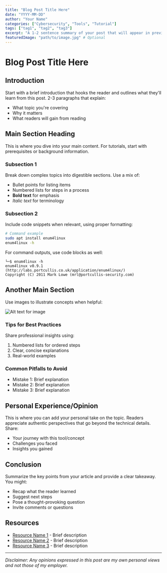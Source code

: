 ```yaml
---
title: "Blog Post Title Here"
date: "YYYY-MM-DD"
author: "Your Name"
categories: ["Cybersecurity", "Tools", "Tutorial"]
tags: ["tag1", "tag2", "tag3"]
excerpt: "A 1-2 sentence summary of your post that will appear in previews."
featuredImage: "path/to/image.jpg" # Optional
---
```


# Blog Post Title Here

## Introduction

Start with a brief introduction that hooks the reader and outlines what they'll learn from this post. 2-3 paragraphs that explain:

- What topic you're covering
- Why it matters
- What readers will gain from reading

## Main Section Heading

This is where you dive into your main content. For tutorials, start with prerequisites or background information.

### Subsection 1

Break down complex topics into digestible sections. Use a mix of:

- Bullet points for listing items
- Numbered lists for steps in a process
- **Bold text** for emphasis
- *Italic text* for terminology

### Subsection 2

Include code snippets when relevant, using proper formatting:

```bash
# Command example
sudo apt install enum4linux
enum4linux -h
```

For command outputs, use code blocks as well:

```
└─$ enum4linux -h                                 
enum4linux v0.9.1 (http://labs.portcullis.co.uk/application/enum4linux/)
Copyright (C) 2011 Mark Lowe (mrl@portcullis-security.com)
```

## Another Main Section

Use images to illustrate concepts when helpful:

![Alt text for image](path/to/image.jpg)

### Tips for Best Practices

Share professional insights using:

1. Numbered lists for ordered steps
2. Clear, concise explanations
3. Real-world examples

### Common Pitfalls to Avoid

- Mistake 1: Brief explanation
- Mistake 2: Brief explanation
- Mistake 3: Brief explanation

## Personal Experience/Opinion

This is where you can add your personal take on the topic. Readers appreciate authentic perspectives that go beyond the technical details. Share:

- Your journey with this tool/concept
- Challenges you faced
- Insights you gained

## Conclusion

Summarize the key points from your article and provide a clear takeaway. You might:
- Recap what the reader learned
- Suggest next steps
- Pose a thought-provoking question
- Invite comments or questions

## Resources

- [Resource Name 1](https://example.com) - Brief description
- [Resource Name 2](https://example.com) - Brief description
- [Resource Name 3](https://example.com) - Brief description

---

*Disclaimer: Any opinions expressed in this post are my own personal views and not those of my employer.*

